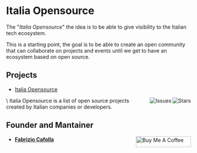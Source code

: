 # Italia Opensource

The "*Italia Opensource*" the idea is to be able to give visibility to the Italian tech ecosystem.

This is a starting point, the goal is to be able to create an open community that can collaborate on projects and events until we get to have an ecosystem based on open source.

## Projects

- [Italia Opensource](https://github.com/italia-opensource/awesome-italia-opensource)
<img align="right" src="https://img.shields.io/github/stars/italia-opensource/awesome-italia-opensource?label=%E2%AD%90%EF%B8%8F&logo=github" alt="Stars"> 
<img align="right" src="https://img.shields.io/github/issues-raw/italia-opensource/awesome-italia-opensource" alt="Issues">\
Italia Opensource is a list of open source projects created by Italian companies or developers.


## Founder and Mantainer

- **[Fabrizio Cafolla](https://github.com/FabrizioCafolla)**
  <a href="https://www.buymeacoffee.com/fabriziocafolla" target="_blank"><img  align="right" src="https://www.buymeacoffee.com/assets/img/custom_images/orange_img.png" alt="Buy Me A Coffee" style="height: 30px !important; width: 150px !important" ></a>